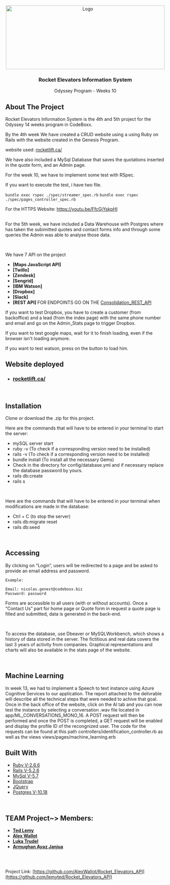 <!-- PROJECT LOGO -->
<br />
<p align="center">
  <a href="https://rocketlift.ca/assets/_rocket/R2-3c6296bf2343b849b947f8ccfce0de61dd34ba7f9e2a23a53d0a743bc4604e3c.png">
    <img src="https://rocketlift.ca/assets/_rocket/R2-3c6296bf2343b849b947f8ccfce0de61dd34ba7f9e2a23a53d0a743bc4604e3c.png" alt="Logo" width="500" height="200">
  </a>

  <h3 align="center">Rocket Elevators Information System
</h3>
  
  <p align="center">
    Odyssey Program - Weeks 10
  </p>
</p>



<!-- ABOUT THE PROJECT -->
## About The Project

Rocket Elevators Information System is the 4th and 5th project for the Odyssey 14 weeks program in CodeBoxx. 

By the 4th week We have created a CRUD website using a using Ruby on Rails with the website created in the Genesis Program. 

website used: [rocketlift.ca/](https://rocketlift.ca/)

We have also included a MySql Database that saves the quotations inserted in the quote form, and an Admin page.

For the week 10, we have to implement some test with RSpec.

If you want to execute the test, i have two file.

```bundle exec rspec ./spec/streamer_spec.rb```
```bundle exec rspec ./spec/pages_controller_spec.rb```

For the HTTPS Website: https://youtu.be/FfcGjYskpHI

##

For the 5th week, we have included a Data Warehouse with Postgres where has taken the subimitted quotes and contact forms info and through some queries
the Admin was able to analyse those data.

<br>

We have 7 API on the project

- **[Maps JavaScript API]**
- **[Twillo]**
- **[Zendesk]**
- **[Sengrid]**
- **[IBM Watson]**
- **[Dropbox]**
- **[Slack]**
- **[REST API]**  FOR ENDPOINTS GO ON THE [Consolidation_REST_API](https://github.com/AlexWallot/Consolidation_Rest_API)

If you want to test Dropbox, you have to create a customer (from backoffice) and a lead (from the index page) with the same phone number and email and go on the Admin_Stats page to trigger Dropbox.

If you want to test google maps, wait for it to finish loading, even if the browser isn't loading anymore.

If you want to test watson, press on the button to load him.

## Website deployed

* ### [rocketlift.ca/](https://rocketlift.ca/)

<br>

## Installation

Clone or download the .zip for this project. 

Here are the commands that will have to be entered in your terminal to start the server:
- mySQL server start
- ruby -v (To check if a corresponding version need to be installed)
- rails -v (To check if a corresponding version need to be installed)
- bundle install (To install all the necessary Gems)
- Check in the directory for config/database.yml and if necessary replace the database password by yours.
- rails db:create
- rails s

<br>

Here are the commands that will have to be entered in your terminal when modifications are made in the database:
- Ctrl + C (to stop the server)
- rails db:migrate reset
- rails db:seed

<br>

## Accessing

By clicking on “Login”, users will be redirected to a page and be asked to provide an email address and password.
	
	Example: 

	Email: nicolas.genest@codeboxx.biz
	Password: password

Forms are accessible to all users (with or without accounts). Once a “Contact Us” part for home page or Quote form in request a quote page is filled and submitted, data is generated in the back-end.

<br>

To access the database, use Dbeaver or MySQLWorkbench, which shows a history of data stored in the server. The fictitious and real data covers the last 3 years of activity from companies. Graphical representations and charts will also be available in the stats page of the website. 

<br>

## Machine Learning
In week 13, we had to implement a Speech to text instance using Azure Cognitive Services to our application. The report attached to the delivrable will describe all the technical steps that were needed to achive that goal.  Once in the back office of the website, click on the AI tab and you can now test the instance by selecting a conversation .wav file located in app/ML_CONVERSATIONS_MONO_16.  A POST request will then be performed and once the POST is completed, a GET request will be enabled and display the profile ID of the recongnized user.  The code for the requests can be found at this path controllers/identification_controller.rb as well as the views views/pages/machine_learning.erb

## Built With

* [Ruby V-2.6.6](https://www.ruby-lang.org/en/)
* [Rails V-5.2.6](https://guides.rubyonrails.org/)
* [MySql V-5.7](https://dev.mysql.com/)
* [Bootstrap](https://getbootstrap.com)
* [JQuery](https://jquery.com)
* [Postgres V-10.18](https://www.postgresql.org/docs/10/release-10-18.html)


<br>

<!-- TEAM MWMBERS -->
## TEAM Project~> Members:

- **[Ted Lemy](https://github.com/lemyted)**
- **[Alex Wallot](https://github.com/AlexWallot)**
- **[Luka Trudel](https://github.com/LukaTrudel)**
- **[Armughan Ayaz Janjua](https://github.com/armughanayaz)**



<br>

##
Project Link: [https://github.com/AlexWallot/Rocket_Elevators_API](https://github.com/lemyted/Rocket_Elevators_API)

